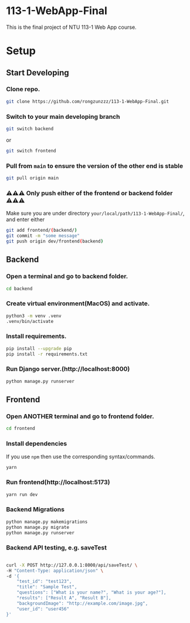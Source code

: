 # 113-1-WebApp-Final
This is the final project of NTU 113-1 Web App course.


# Setup
## Start Developing
### Clone repo.
```bash
git clone https://github.com/rongzunzzz/113-1-WebApp-Final.git
```

### Switch to your main developing branch
```bash
git switch backend
```
or
```bash
git switch frontend
```

### Pull from `main` to ensure the version of the other end is stable
```bash
git pull origin main
```

### ⚠️⚠️⚠️ Only push either of the frontend or backend folder ⚠️⚠️⚠️
Make sure you are under directory `your/local/path/113-1-WebApp-Final/`, and enter either
```bash
git add frontend/(backend/)
git commit -m "some message"
git push origin dev/frontend(backend)
```



## Backend
### Open a terminal and go to backend folder.
```bash
cd backend
```

### Create virtual environment(MacOS) and activate.
```bash
python3 -m venv .venv
.venv/bin/activate
```

### Install requirements.
```bash
pip install --upgrade pip
pip install -r requirements.txt
```

### Run Django server.(http://localhost:8000)
```bash
python manage.py runserver
```

## Frontend
### Open ANOTHER terminal and go to frontend folder.
```bash
cd frontend
```

### Install dependencies
If you use `npm` then use the corresponding syntax/commands.
```bash
yarn
```

### Run frontend(http://localhost:5173)
```bash
yarn run dev
```

### Backend Migrations
```bash
python manage.py makemigrations 
python manage.py migrate 
python manage.py runserver
```

### Backend API testing, e.g. saveTest
```bash

curl -X POST http://127.0.0.1:8000/api/saveTest/ \
-H "Content-Type: application/json" \
-d '{
    "test_id": "test123",
    "title": "Sample Test",
    "questions": ["What is your name?", "What is your age?"],
    "results": ["Result A", "Result B"],
    "backgroundImage": "http://example.com/image.jpg",
    "user_id": "user456"
}'
```